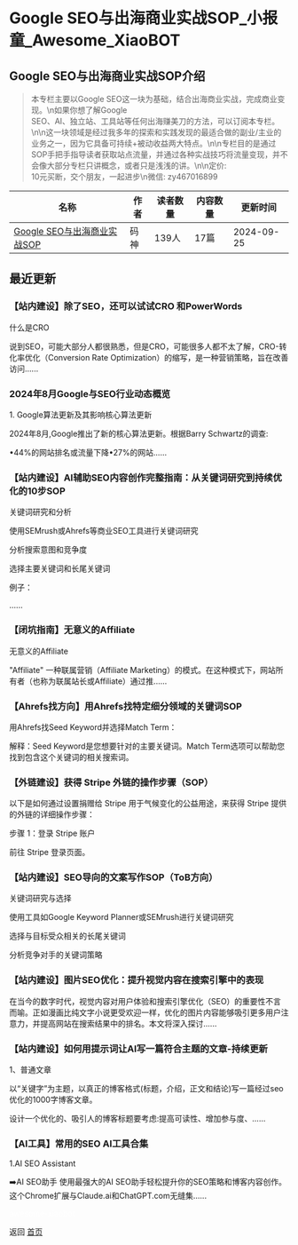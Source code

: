 # Google SEO与出海商业实战SOP_小报童_Awesome_XiaoBOT

## Google SEO与出海商业实战SOP介绍
> 本专栏主要以Google SEO这一块为基础，结合出海商业实战，完成商业变现。\n如果你想了解Google  
SEO、AI、独立站、工具站等任何出海赚美刀的方法，可以订阅本专栏。\n\n这一块领域是经过我多年的探索和实践发现的最适合做的副业/主业的业务之一，因为它具备可持续+被动收益两大特点。\n\n专栏目的是通过SOP手把手指导读者获取站点流量，并通过各种实战技巧将流量变现，并不会像大部分专栏只讲概念，或者只是浅浅的讲。\n\n定价:  
10元买断，交个朋友，一起进步\n微信: zy467016899  
  


|名称|作者|读者数量|内容数量|更新时间|
|---|---|---|---|---|
|[Google SEO与出海商业实战SOP](https://xiaobot.net/p/googleseosop?refer=0b133df9-27dc-423b-8101-639049001c13)|码神|139人|17篇|2024-09-25|

## 最近更新
### 【站内建设】除了SEO，还可以试试CRO 和PowerWords

什么是CRO

说到SEO，可能大部分人都很熟悉，但是CRO，可能很多人都不太了解，CRO-转化率优化（Conversion Rate
Optimization）的缩写，是一种营销策略，旨在改善访问......

### 2024年8月Google与SEO行业动态概览

1\. Google算法更新及其影响核心算法更新

2024年8月,Google推出了新的核心算法更新。根据Barry Schwartz的调查:

•44%的网站排名或流量下降•27%的网站......

### 【站内建设】AI辅助SEO内容创作完整指南：从关键词研究到持续优化的10步SOP

关键词研究和分析

使用SEMrush或Ahrefs等商业SEO工具进行关键词研究

分析搜索意图和竞争度

选择主要关键词和长尾关键词

例子：

......

### 【闭坑指南】无意义的Affiliate

无意义的Affiliate

"Affiliate" 一种联属营销（Affiliate
Marketing）的模式。在这种模式下，网站所有者（也称为联属站长或Affiliate）通过推......

### 【Ahrefs找方向】用Ahrefs找特定细分领域的关键词SOP

用Ahrefs找Seed Keyword并选择Match Term：

解释：Seed Keyword是您想要针对的主要关键词。Match Term选项可以帮助您找到包含这个关键词的相关搜索词。

### 【外链建设】获得 Stripe 外链的操作步骤（SOP）

以下是如何通过设置捐赠给 Stripe 用于气候变化的公益用途，来获得 Stripe 提供的外链的详细操作步骤：

步骤 1：登录 Stripe 账户

前往 Stripe 登录页面。

### 【站内建设】SEO导向的文案写作SOP（ToB方向）

关键词研究与选择

使用工具如Google Keyword Planner或SEMrush进行关键词研究

选择与目标受众相关的长尾关键词

分析竞争对手的关键词策略

### 【站内建设】图片SEO优化：提升视觉内容在搜索引擎中的表现

在当今的数字时代，视觉内容对用户体验和搜索引擎优化（SEO）的重要性不言而喻。正如漫画比纯文字小说更受欢迎一样，优化的图片内容能够吸引更多用户注意力，并提高网站在搜索结果中的排名。本文将深入探讨......

### 【站内建设】如何用提示词让AI写一篇符合主题的文章-持续更新

1、普通文章

以“关键字”为主题，以真正的博客格式(标题，介绍，正文和结论)写一篇经过seo优化的1000字博客文章。

设计一个优化的、吸引人的博客标题要考虑:提高可读性、增加参与度、......

### 【AI工具】常用的SEO AI工具合集

1.AI SEO Assistant

➡️AI SEO助手 使用最强大的AI
SEO助手轻松提升你的SEO策略和博客内容创作。这个Chrome扩展与Claude.ai和ChatGPT.com无缝集......


<a href="https://github.com/Reno9527/awesome-xiaobot" style="color: white; text-decoration: none;">awesome-xiaobot</a>

返回 [首页](../README.md)
